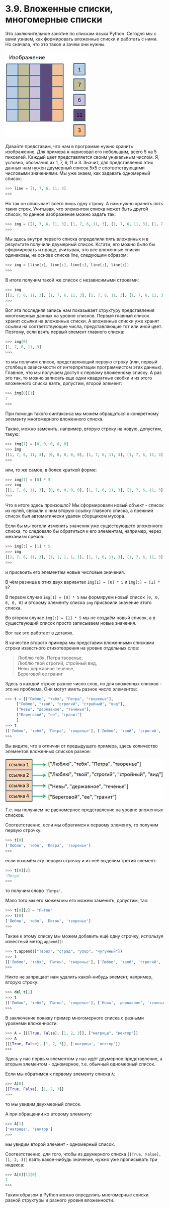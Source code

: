# 3.9. Вложенные списки, многомерные списки

Это заключительное занятие по спискам языка Python. Сегодня мы с вами узнаем, как формировать вложенные списки и работать с ними. Но сначала, что это такое и зачем они нужны.

![Двумерный список 5x5](../picture/03-picture/03.09-picture-01.jpg "Двумерный список 5x5")

Давайте представим, что нам в программе нужно хранить изображение. Для примера я нарисовал его небольшим, всего 5 на 5 пикселей. Каждый цвет представляется своим уникальным числом. Я, условно, обозначил их 1, 7, 6, 11 и 3. Значит, для представления этих данных нам нужен двумерный список 5x5 с соответствующими числовыми значениями. Мы уже знаем, как задавать одномерный список:

```python
>>> line = [1, 7, 6, 11, 3]
>>>
```

Но так он описывает всего лишь одну строку. А нам нужно хранить пять таких строк. Учитывая, что элементом списка может быть другой список, то данное изображение можно задать так:

```python
>>> img = [[1, 7, 6, 11, 3], [1, 7, 6, 11, 3], [1, 7, 6, 11, 3], [1, 7, 6, 11, 3], [1, 7, 6, 11, 3]]
>>>
```

Мы здесь внутри первого списка определили пять вложенных и в результате получили двумерный список. Кстати, его можно было бы сформировать и проще, учитывая, что все вложенные списки одинаковы, на основе списка line, следующим образом:

```python
>>> img = [line[:], line[:], line[:], line[:], line[:]]
>>>
```

В итоге получим такой же список с независимыми строками:

```python
>>> img
[[1, 7, 6, 11, 3], [1, 7, 6, 11, 3], [1, 7, 6, 11, 3], [1, 7, 6, 11, 3], [1, 7, 6, 11, 3]]
>>>
```

Вот эта последняя запись нам показывает структуру представления многомерных данных на уровне списков. Первый главный список хранит ссылки на вложенные списки. А вложенные списки уже хранят ссылки на соответствующие числа, представляющие тот или иной цвет. Поэтому, если взять первый элемент главного списка:

```python
>>> img[0]
[1, 7, 6, 11, 3]
>>>
```

то мы получим список, представляющий первую строку (или, первый столбец в зависимости от интерпретации программистом этих данных). Главное, что мы получаем доступ к первому вложенному списку. А раз это так, то можно записать еще одни квадратные скобки и из этого вложенного списка взять, допустим, второй элемент:

```python
>>> img[0][1]
7
>>>
```

При помощи такого синтаксиса мы можем обращаться к конкретному элементу многомерного вложенного списка.

Также, можно заменить, например, вторую строку на новую, допустим, такую:

```python
>>> img[1] = [0, 0, 0, 0, 0]
>>> img
[[1, 7, 6, 11, 3], [0, 0, 0, 0, 0], [1, 7, 6, 11, 3], [1, 7, 6, 11, 3], [1, 7, 6, 11, 3]]
>>>
```

или, то же самое, в более краткой форме:

```python
>>> img[1] = [0] * 5
>>> img
[[1, 7, 6, 11, 3], [0, 0, 0, 0, 0], [1, 7, 6, 11, 3], [1, 7, 6, 11, 3], [1, 7, 6, 11, 3]]
>>>
```

Что в итоге здесь произошло? Мы сформировали новый объект - список из нулей, связали с ним вторую ссылку главного списка, а прежний список был автоматически удален сборщиком мусора.

Если бы мы хотели изменить значения уже существующего вложенного списка, то следовало бы обратиться к его элементам, например, через механизм срезов:

```python
>>> img[:] = [1] * 5
>>> img
[[1, 7, 6, 11, 3], [1, 1, 1, 1, 1], [1, 7, 6, 11, 3], [1, 7, 6, 11, 3], [1, 7, 6, 11, 3]]
>>>
```

и присвоить его элементам новые числовые значения.

В чём разница в этих двух вариантах `img[1] = [0] * 5` и `img[:] = [1] * 5`?

В первом случае `img[1] = [0] * 5` мы формируем новый список `[0, 0, 0, 0, 0]` и второму элементу списка `img` присвоили значение этого списка.

Во втором случае `img[:] = [1] * 5` мы не создаём новый список, а в существующий список просто записываем новые значения.

Вот так это работает в деталях.

В качестве второго примера мы представим вложенными списками строки известного стихотворения на уровне отдельных слов:

> Люблю тебя, Петра творенье,\
> Люблю твой строгий, стройный вид,\
> Невы державное теченье,\
> Береговой ее гранит

Здесь в каждой строке разное число слов, но для вложенных списков - это не проблема. Они могут иметь разное число элементов:

```python
>>> t = [["Люблю", "тебя", "Петра", "творенье"],
     ["Люблю", "твой", "строгий", "стройный", "вид"],
     ["Невы", "державное", "теченье"],
     ["Береговой", "ее", "гранит"]
     ]
>>> t
[['Люблю', 'тебя', 'Петра', 'творенье'], ['Люблю', 'твой', 'строгий', 'стройный', 'вид'], ['Невы', 'державное', 'теченье'], ['Береговой', 'ее', 'гранит']]
>>>
```

Вы видите, что в отличии от предыдущего примера, здесь количество элементов вложенных списков разное:

![Двумерный список стихотворения](../picture/03-picture/03.09-picture-02.jpg "Двумерный список стихотворения")

Т.е. мы получаем не равномерное представление на уровне вложенных списков.

Соответственно, если мы обратимся к первому элементу, то получим первую строчку:

```python
>>> t[0]
['Люблю', 'тебя', 'Петра', 'творенье']
>>>
```

если возьмём эту первую строчку и из неё выделим третий элемент:

```python
>>> t[0][2]
'Петра'
>>>
```

то получим слово `'Петра'`.

Мало того мы его можем мы его можем заменить, допустим, так:

```python
>>> t[0][2] = "Питон"
>>> t[0]
['Люблю', 'тебя', 'Питон', 'творенье']
>>>
```

Также к этому списку мы можем добавить ещё одну строчку, используя известный метод `append()`:

```python
>>> t.append(["Твоих", "оград", "узор", "чугунный"])
>>> t
[['Люблю', 'тебя', 'Питон', 'творенье'], ['Люблю', 'твой', 'строгий', 'стройный', 'вид'], ['Невы', 'державное', 'теченье'], ['Береговой', 'ее', 'гранит'], ['Твоих', 'оград', 'узор', 'чугунный']]
>>>
```

Никто не запрещает нам удалить какой-нибудь элемент, например, вторую строку:

```python
>>> del t[1]
>>> t
[['Люблю', 'тебя', 'Питон', 'творенье'], ['Невы', 'державное', 'теченье'], ['Береговой', 'ее', 'гранит'], ['Твоих', 'оград', 'узор', 'чугунный']]
>>>
```

В заключение покажу пример многомерного списка с разными уровнями вложенности:

```python
>>> A = [[[True, False], [1, 2, 3]], ["матрица", "вектор"]]
>>> A
[[[True, False], [1, 2, 3]], ['матрица', 'вектор']]
>>>
```

Здесь у нас первым элементом у нас идёт двумерное представление, а вторым элементом - одномерное, т.е. обычный одномерный список.

Если мы обратимся к первому элементу списка `A`:

```python
>>> A[0]
[[True, False], [1, 2, 3]]
>>>
```

то мы увидим двухмерный список.

А при обращении ко второму элементу:

```python
>>> A[1]
['матрица', 'вектор']
>>>
```

мы увидим второй элемент - одномерный список.

Соответственно, для того, чтобы из двумерного списка `[[True, False], [1, 2, 3]]` взять какое-нибудь значение, нужно уже прописывать три индекса:

```python
>>> A[0][1][0]
1
>>>
```

Таким образом в Python можно определять многомерные списки разной структуры и разного уровня вложенности.
